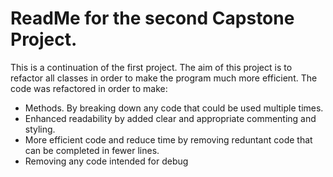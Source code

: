 # ReadMe for the second Capstone Project.

This is a continuation of the first project.
The aim of this project is to refactor all classes in order to make the program much more efficient.
The code was refactored in order to make:
* Methods. By breaking down any code that could be used multiple times.
* Enhanced readability by added clear and appropriate commenting and styling. 
* More efficient code and reduce time by removing reduntant code that can be completed in fewer lines.
* Removing any code intended for debug